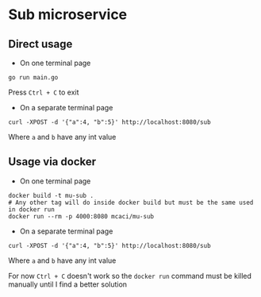 # Sub microservice

## Direct usage

* On one terminal page
```shell
go run main.go
```
 Press `Ctrl + C` to exit

 * On a separate terminal page
```shell
curl -XPOST -d '{"a":4, "b":5}' http://localhost:8080/sub
```
Where `a` and `b` have any int value

## Usage via docker

* On one terminal page
```shell
docker build -t mu-sub . 
# Any other tag will do inside docker build but must be the same used in docker run
docker run --rm -p 4000:8080 mcaci/mu-sub
```
* On a separate terminal page
```shell
curl -XPOST -d '{"a":4, "b":5}' http://localhost:8080/sub
```
Where `a` and `b` have any int value

For now `Ctrl + C` doesn't work so the `docker run` command must be killed manually until I find a better solution